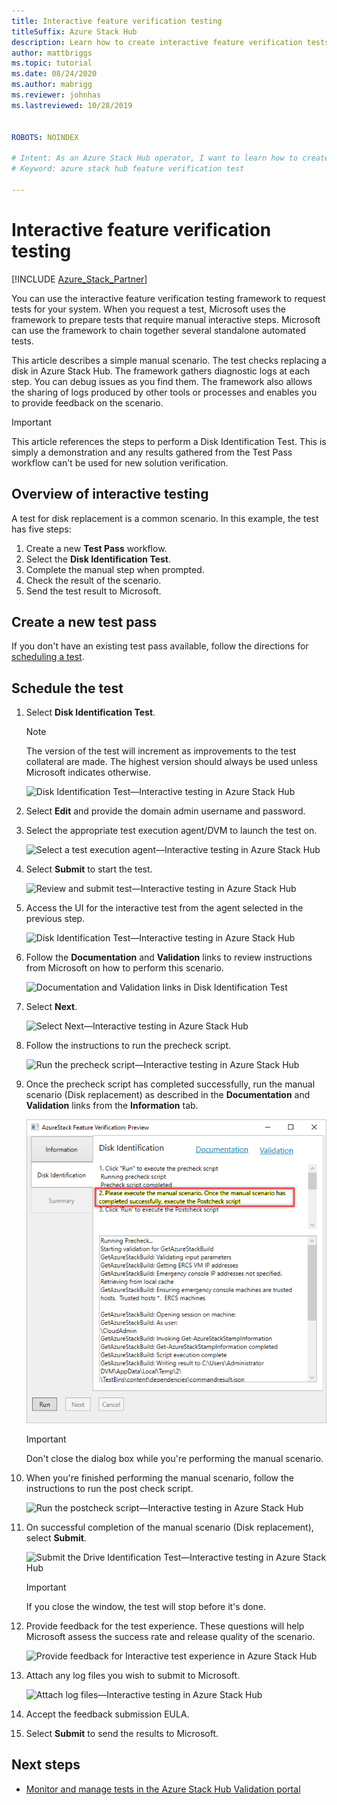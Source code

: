 ```yaml
---
title: Interactive feature verification testing
titleSuffix: Azure Stack Hub
description: Learn how to create interactive feature verification tests for Azure Stack Hub with validation as a service.
author: mattbriggs
ms.topic: tutorial
ms.date: 08/24/2020
ms.author: mabrigg
ms.reviewer: johnhas
ms.lastreviewed: 10/28/2019


ROBOTS: NOINDEX

# Intent: As an Azure Stack Hub operator, I want to learn how to create interactive feature verification tests for Azure Stack Hub with validation as a service.
# Keyword: azure stack hub feature verification test

---
```



# Interactive feature verification testing  

[!INCLUDE [Azure_Stack_Partner](./includes/azure-stack-partner-appliesto.md)]

You can use the interactive feature verification testing framework to request tests for your system. When you request a test, Microsoft uses the framework to prepare tests that require manual interactive steps. Microsoft can use the framework to chain together several standalone automated tests.

This article describes a simple manual scenario. The test checks replacing a disk in Azure Stack Hub. The framework gathers diagnostic logs at each step. You can debug issues as you find them. The framework also allows the sharing of logs produced by other tools or processes and enables you to provide feedback on the scenario.

> [!Important]  
> This article references the steps to perform a Disk Identification Test. This is simply a demonstration and any results gathered from the Test Pass workflow can't be used for new solution verification.

## Overview of interactive testing

A test for disk replacement is a common scenario. In this example, the test has five steps:

1. Create a new **Test Pass** workflow.
2. Select the **Disk Identification Test**.
3. Complete the manual step when prompted.
4. Check the result of the scenario.
5. Send the test result to Microsoft.

## Create a new test pass

If you don't have an existing test pass available, follow the directions for [scheduling a test](azure-stack-vaas-schedule-test-pass.md).

## Schedule the test

1. Select **Disk Identification Test**.

    > [!Note]  
    > The version of the test will increment as improvements to the test collateral are made. The highest version should always be used unless Microsoft indicates otherwise.

    ![Disk Identification Test—Interactive testing in Azure Stack Hub](media/azure-stack-vaas-interactive-feature-verification/image4.png)

2. Select **Edit** and provide the domain admin username and password.

3. Select the appropriate test execution agent/DVM to launch the test on.

    ![Select a test execution agent—Interactive testing in Azure Stack Hub](media/azure-stack-vaas-interactive-feature-verification/image5.png)

4. Select **Submit** to start the test.

    ![Review and submit test—Interactive testing in Azure Stack Hub](media/azure-stack-vaas-interactive-feature-verification/image6.png)

5. Access the UI for the interactive test from the agent selected in the previous step.

    ![Disk Identification Test—Interactive testing in Azure Stack Hub](media/azure-stack-vaas-interactive-feature-verification/image8.png)

6. Follow the **Documentation** and **Validation** links to review instructions from Microsoft on how to perform this scenario.

    ![Documentation and Validation links in Disk Identification Test](media/azure-stack-vaas-interactive-feature-verification/image9.png)

7. Select **Next**.

    ![Select Next—Interactive testing in Azure Stack Hub](media/azure-stack-vaas-interactive-feature-verification/image10.png)

8. Follow the instructions to run the precheck script.

    ![Run the precheck script—Interactive testing in Azure Stack Hub](media/azure-stack-vaas-interactive-feature-verification/image11.png)

9. Once the precheck script has completed successfully, run the manual scenario (Disk replacement) as described in the **Documentation** and **Validation** links from the **Information** tab.

    ![Run the manual scenario—Interactive testing in Azure Stack Hub](media/azure-stack-vaas-interactive-feature-verification/image12.png)

    > [!Important]  
    > Don't close the dialog box while you're performing the manual scenario.

10. When you're finished performing the manual scenario, follow the instructions to run the post check script.

    ![Run the postcheck script—Interactive testing in Azure Stack Hub](media/azure-stack-vaas-interactive-feature-verification/image13.png)

11. On successful completion of the manual scenario (Disk replacement), select **Submit**.

    ![Submit the Drive Identification Test—Interactive testing in Azure Stack Hub](media/azure-stack-vaas-interactive-feature-verification/image14.png)

    > [!Important]  
    > If you close the window, the test will stop before it's done.

12. Provide feedback for the test experience. These questions will help Microsoft assess the success rate and release quality of the scenario.

    ![Provide feedback for Interactive test experience in Azure Stack Hub](media/azure-stack-vaas-interactive-feature-verification/image15.png)

13. Attach any log files you wish to submit to Microsoft.

    ![Attach log files—Interactive testing in Azure Stack Hub](media/azure-stack-vaas-interactive-feature-verification/image16.png)

14. Accept the feedback submission EULA.

15. Select **Submit** to send the results to Microsoft.

## Next steps

- [Monitor and manage tests in the Azure Stack Hub Validation portal](azure-stack-vaas-monitor-test.md)

